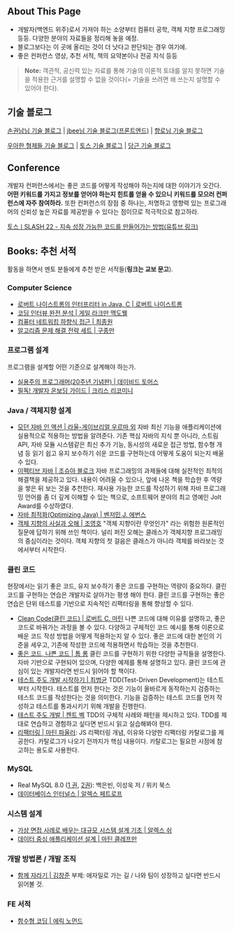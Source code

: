 ## About This Page

- 개발자(백엔드 위주)로서 가져야 하는 소양부터 컴퓨터 공학, 객체 지향 프로그래밍 등등. 다양한 분야의 자료들을 정리해 놓을 예정.
- 블로그보다는 이 곳에 올리는 것이 더 낫다고 판단되는 경우 여기에.
- 좋은 컨퍼런스 영상, 추천 서적, 책의 요약본이나 전공 지식 등등

> **Note:** 객관적, 공신력 있는 자료를 통해 기술의 이론적 토대를 알지 못하면 기술을 적용한 근거를 설명할 수 없을 것이다(= 기술을 쓰려면 왜 쓰는지 설명할 수 있어야 한다).

## 기술 블로그

[손권남님 기술 블로그](https://kwonnam.pe.kr/wiki/root) | [jbee님 기술 블로그(프론트엔드)](https://blog.jbee.io/Home) | [향로님 기술 블로그](https://jojoldu.tistory.com/)

[우아한 형제들 기술 블로그](https://techblog.woowahan.com/) | [토스 기술 블로그](https://toss.tech/) | [당근 기술 블로그](https://medium.com/daangn)

## Conference

개발자 컨퍼런스에서는 좋은 코드를 어떻게 작성해야 하는지에 대한 이야기가 오간다. **어떤 키워드를 가지고 정보를 얻어야 하는지 힌트를 얻을 수 있으니 키워드를 모으러 컨퍼런스에 자주 참여하라.** 또한 컨퍼런스의 장점 중 하나는, 저명하고 영향력 있는 프로그래머의 신뢰성 높은 자료를 제공받을 수 있다는 점이므로 적극적으로 참고하라.

[토스ㅣSLASH 22 - 지속 성장 가능한 코드를 만들어가는 방법(유튜브 링크)](https://www.youtube.com/watch?v=RVO02Z1dLF8)

## Books: 추천 서적

활동을 하면서 멘토 분들에게 추천 받은 서적들(**링크는 교보 문고**).

### Computer Science

- [로버트 나이스트롬의 인터프리터 in Java, C | 로버트 나이스트롬](https://product.kyobobook.co.kr/detail/S000211521372)
- [코딩 인터뷰 완전 분석 | 게일 라크만 맥도웰](https://product.kyobobook.co.kr/detail/S000001033111)
- [컴퓨터 네트워킹 하향식 접근 | 최종원](https://product.kyobobook.co.kr/detail/S000061694627)
- [알고리즘 문제 해결 전략 세트 | 구종만](https://product.kyobobook.co.kr/detail/S000001032946)

### 프로그램 설계

프로그램을 설계할  어떤 기준으로 설계해야 하는가.

- [실용주의 프로그래머(20주년 기념판) | 데이비드 토머스](https://product.kyobobook.co.kr/detail/S000001033128)
- [필독! 개발자 온보딩 가이드 | 크리스 리코미니](https://product.kyobobook.co.kr/detail/S000202318866)

### Java / 객체지향 설계

- [모던 자바 인 액션 | 라울-게이브리얼 우르마 외](https://product.kyobobook.co.kr/detail/S000001810171)
	자바 최신 기능을 애플리케이션에 실용적으로 적용하는 방법을 알려준다. 기존 핵심 자바의 지식 뿐 아니라, 스트림 API, 자바 모듈 시스템같은 최신 추가 기능, 동시성의 새로운 접근 방법, 함수형 개념 등 읽기 쉽고 유지 보수하기 쉬운 코드를 구현하는데 어떻게 도움이 되는지 배울 수 있다.
- [이펙티브 자바 | 조슈아 블로크](https://product.kyobobook.co.kr/detail/S000001033066)
	자바 프로그래밍의 과제들에 대해 실전적인 최적의 해결책을 제공하고 있다. 내용이 어려울 수 있으나, 앞에 나온 책을 학습한 후 역량을 쌓은 뒤 보는 것을 추천한다. 재사용 가능한 코드를 작성하기 위해 자바 프로그래밍 언어를 좀 더 깊게 이해할 수 있는 책으로, 소프트웨어 분야의 최고 영예인 Jolt Award를 수상하였다.
- [자바 최적화(Optimizing Java) | 벤저민 J. 에번스](https://product.kyobobook.co.kr/detail/S000001810148)
- [객체 지향의 사실과 오해 | 조영호](https://product.kyobobook.co.kr/detail/S000001628109)
	"객체 지향이란 무엇인가" 라는 위험한 원론적인 질문에 답하기 위해 쓰인 책이다. 널리 퍼진 오해는 클래스가 객체지향 프로그래밍의 중심이라는 것이다. 객체 지향의 첫 걸음은 클래스가 아니라 객체를 바라보는 것에서부터 시작한다.

### 클린 코드

현장에서는 읽기 좋은 코드, 유지 보수하기 좋은 코드를 구현하는 역량이 중요하다. 클린 코드를 구현하는 연습은 개발자로 살아가는 평생 해야 한다. 클린 코드를 구현하는 좋은 연습은 단위 테스트를 기반으로 지속적인 리팩터링을 통해 향상할 수 있다.

- [Clean Code(클린 코드) | 로버트 C. 마틴](https://product.kyobobook.co.kr/detail/S000001032980)
	 나쁜 코드에 대해 이유를 설명하고, 좋은 코드로 바꿔가는 과정을 볼 수 있다. 다양하고 구체적인 코드 예시를 통해 이론으로 배운 코드 작성 방법을 어떻게 적용하는지 알 수 있다. 좋은 코드에 대한 본인의 기준을 세우고, 기존에 작성한 코드에 적용하면서 학습하는 것을 추천한다.
- [좋은 코드, 나쁜 코드 | 톰 롱](https://product.kyobobook.co.kr/detail/S000061353995)
	클린 코드를 구현하기 위한 다양한 규칙들을 설명한다. 자바 기반으로 구현되어 있으며, 다양한 예제를 통해 설명하고 있다. 클린 코드에 관심이 있는 개발자라면 반드시 읽어야 할 책이다.
- [테스트 주도 개발 시작하기 | 최범균](https://product.kyobobook.co.kr/detail/S000001248962)
	TDD(Test-Driven Development)는 테스트부터 시작한다. 테스트를 먼저 한다는 것은 기능이 올바르게 동작하는지 검증하는 테스트 코드를 작성한다는 것을 의미한다. 기능을 검증하는 테스트 코드를 먼저 작성하고 테스트를 통과시키기 위해 개발을 진행한다.
- [테스트 주도 개발 | 켄트 벡](https://product.kyobobook.co.kr/detail/S000001032985)
	TDD의 구체적 사례와 패턴을 제시하고 있다. TDD를 제대로 연습하고 경험하고 싶다면 반드시 읽고 실습해봐야 한다.
- [리팩터링 | 마틴 파울러](https://product.kyobobook.co.kr/detail/S000001810241): JS
	리팩터링 개념, 이유와 다양한 리팩터링 카탈로그를 제공한다. 카탈로그가 나오기 전까지가 핵심 내용이다. 카탈로그는 필요한 시점에 참고하는 용도로 사용한다.

### MySQL

- Real MySQL 8.0 ([1 권](https://product.kyobobook.co.kr/detail/S000001766482), [2권](https://product.kyobobook.co.kr/detail/S000001766483)): 백은빈, 이성욱 저 / 위키 북스
- [데이터베이스 인터널스 | 알렉스 페트로프](https://product.kyobobook.co.kr/detail/S000001804998)

### 시스템 설계

- [가상 면접 사례로 배우는 대규모 시스템 설계 기초 | 알렉스 쉬](https://product.kyobobook.co.kr/detail/S000001033116)
- [데이터 중심 애플리케이션 설계 | 마틴 클레프만](https://product.kyobobook.co.kr/detail/S000001766328)

### 개발 방법론 / 개발 조직

- [함께 자라기 | 김창준](https://product.kyobobook.co.kr/detail/S000001033071)
	부제: 애자일로 가는 길 / 나와 팀이 성장하고 싶다면 반드시 읽어볼 것.


### FE 서적
- [함수형 코딩 | 에릭 노먼드](https://product.kyobobook.co.kr/detail/S000001952246)